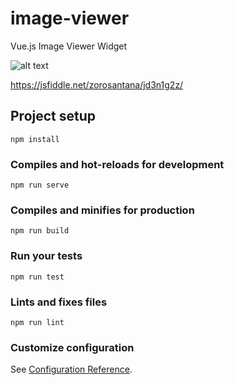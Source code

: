 # image-viewer
Vue.js Image Viewer Widget

![alt text](https://raw.githubusercontent.com/zorosantana/image-player/master/484EA4F6-DAED-4891-8182-54EC2A02D3B1.png)

https://jsfiddle.net/zorosantana/jd3n1g2z/

## Project setup
```
npm install
```

### Compiles and hot-reloads for development
```
npm run serve
```

### Compiles and minifies for production
```
npm run build
```

### Run your tests
```
npm run test
```

### Lints and fixes files
```
npm run lint
```

### Customize configuration
See [Configuration Reference](https://cli.vuejs.org/config/).
